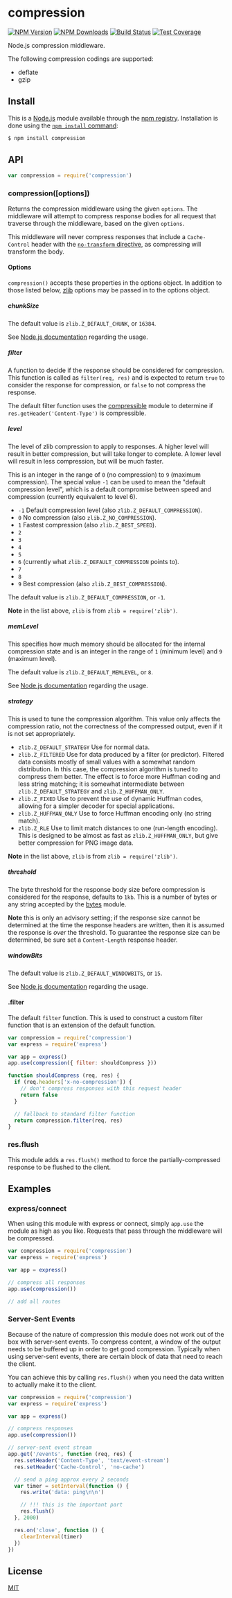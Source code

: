 # compression

[![NPM Version][npm-image]][npm-url]
[![NPM Downloads][downloads-image]][downloads-url]
[![Build Status][travis-image]][travis-url]
[![Test Coverage][coveralls-image]][coveralls-url]

Node.js compression middleware.

The following compression codings are supported:

- deflate
- gzip

## Install

This is a [Node.js](https://nodejs.org/en/) module available through the
[npm registry](https://www.npmjs.com/). Installation is done using the
[`npm install` command](https://docs.npmjs.com/getting-started/installing-npm-packages-locally):

```bash
$ npm install compression
```

## API

<!-- eslint-disable no-unused-vars -->

```js
var compression = require('compression')
```

### compression([options])

Returns the compression middleware using the given `options`. The middleware will attempt to compress response bodies
for all request that traverse through the middleware, based on the given `options`.

This middleware will never compress responses that include a `Cache-Control`
header with the [`no-transform` directive](https://tools.ietf.org/html/rfc7234#section-5.2.2.4), as compressing will
transform the body.

#### Options

`compression()` accepts these properties in the options object. In addition to those listed
below, [zlib](http://nodejs.org/api/zlib.html) options may be passed in to the options object.

##### chunkSize

The default value is `zlib.Z_DEFAULT_CHUNK`, or `16384`.

See [Node.js documentation](http://nodejs.org/api/zlib.html#zlib_memory_usage_tuning)
regarding the usage.

##### filter

A function to decide if the response should be considered for compression. This function is called as `filter(req, res)`
and is expected to return
`true` to consider the response for compression, or `false` to not compress the response.

The default filter function uses the [compressible](https://www.npmjs.com/package/compressible)
module to determine if `res.getHeader('Content-Type')` is compressible.

##### level

The level of zlib compression to apply to responses. A higher level will result in better compression, but will take
longer to complete. A lower level will result in less compression, but will be much faster.

This is an integer in the range of `0` (no compression) to `9` (maximum compression). The special value `-1` can be used
to mean the "default compression level", which is a default compromise between speed and compression (currently
equivalent to level 6).

- `-1` Default compression level (also `zlib.Z_DEFAULT_COMPRESSION`).
- `0` No compression (also `zlib.Z_NO_COMPRESSION`).
- `1` Fastest compression (also `zlib.Z_BEST_SPEED`).
- `2`
- `3`
- `4`
- `5`
- `6` (currently what `zlib.Z_DEFAULT_COMPRESSION` points to).
- `7`
- `8`
- `9` Best compression (also `zlib.Z_BEST_COMPRESSION`).

The default value is `zlib.Z_DEFAULT_COMPRESSION`, or `-1`.

**Note** in the list above, `zlib` is from `zlib = require('zlib')`.

##### memLevel

This specifies how much memory should be allocated for the internal compression state and is an integer in the range
of `1` (minimum level) and `9` (maximum level).

The default value is `zlib.Z_DEFAULT_MEMLEVEL`, or `8`.

See [Node.js documentation](http://nodejs.org/api/zlib.html#zlib_memory_usage_tuning)
regarding the usage.

##### strategy

This is used to tune the compression algorithm. This value only affects the compression ratio, not the correctness of
the compressed output, even if it is not set appropriately.

- `zlib.Z_DEFAULT_STRATEGY` Use for normal data.
- `zlib.Z_FILTERED` Use for data produced by a filter (or predictor). Filtered data consists mostly of small values with
  a somewhat random distribution. In this case, the compression algorithm is tuned to compress them better. The effect
  is to force more Huffman coding and less string matching; it is somewhat intermediate
  between `zlib.Z_DEFAULT_STRATEGY`
  and `zlib.Z_HUFFMAN_ONLY`.
- `zlib.Z_FIXED` Use to prevent the use of dynamic Huffman codes, allowing for a simpler decoder for special
  applications.
- `zlib.Z_HUFFMAN_ONLY` Use to force Huffman encoding only (no string match).
- `zlib.Z_RLE` Use to limit match distances to one (run-length encoding). This is designed to be almost as fast
  as `zlib.Z_HUFFMAN_ONLY`, but give better compression for PNG image data.

**Note** in the list above, `zlib` is from `zlib = require('zlib')`.

##### threshold

The byte threshold for the response body size before compression is considered for the response, defaults to `1kb`. This
is a number of bytes or any string accepted by the [bytes](https://www.npmjs.com/package/bytes) module.

**Note** this is only an advisory setting; if the response size cannot be determined at the time the response headers
are written, then it is assumed the response is
_over_ the threshold. To guarantee the response size can be determined, be sure set a `Content-Length` response header.

##### windowBits

The default value is `zlib.Z_DEFAULT_WINDOWBITS`, or `15`.

See [Node.js documentation](http://nodejs.org/api/zlib.html#zlib_memory_usage_tuning)
regarding the usage.

#### .filter

The default `filter` function. This is used to construct a custom filter function that is an extension of the default
function.

```js
var compression = require('compression')
var express = require('express')

var app = express()
app.use(compression({ filter: shouldCompress }))

function shouldCompress (req, res) {
  if (req.headers['x-no-compression']) {
    // don't compress responses with this request header
    return false
  }

  // fallback to standard filter function
  return compression.filter(req, res)
}
```

### res.flush

This module adds a `res.flush()` method to force the partially-compressed response to be flushed to the client.

## Examples

### express/connect

When using this module with express or connect, simply `app.use` the module as high as you like. Requests that pass
through the middleware will be compressed.

```js
var compression = require('compression')
var express = require('express')

var app = express()

// compress all responses
app.use(compression())

// add all routes
```

### Server-Sent Events

Because of the nature of compression this module does not work out of the box with server-sent events. To compress
content, a window of the output needs to be buffered up in order to get good compression. Typically when using
server-sent events, there are certain block of data that need to reach the client.

You can achieve this by calling `res.flush()` when you need the data written to actually make it to the client.

```js
var compression = require('compression')
var express = require('express')

var app = express()

// compress responses
app.use(compression())

// server-sent event stream
app.get('/events', function (req, res) {
  res.setHeader('Content-Type', 'text/event-stream')
  res.setHeader('Cache-Control', 'no-cache')

  // send a ping approx every 2 seconds
  var timer = setInterval(function () {
    res.write('data: ping\n\n')

    // !!! this is the important part
    res.flush()
  }, 2000)

  res.on('close', function () {
    clearInterval(timer)
  })
})
```

## License

[MIT](LICENSE)

[npm-image]: https://img.shields.io/npm/v/compression.svg

[npm-url]: https://npmjs.org/package/compression

[travis-image]: https://img.shields.io/travis/expressjs/compression/master.svg

[travis-url]: https://travis-ci.org/expressjs/compression

[coveralls-image]: https://img.shields.io/coveralls/expressjs/compression/master.svg

[coveralls-url]: https://coveralls.io/r/expressjs/compression?branch=master

[downloads-image]: https://img.shields.io/npm/dm/compression.svg

[downloads-url]: https://npmjs.org/package/compression
